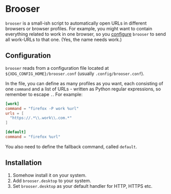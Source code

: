 # Brooser
`brooser` is a small-ish script to automatically open URLs in different browsers or browser profiles. For example, you might want to contain everything related to work in one browser, so you [configure](#configuration) `brooser` to send all work-URLs to that one.
(Yes, the name needs work.)

## Configuration
`brooser` reads from a configuration file located at `${XDG_CONFIG_HOME}/brooser.conf` (usually `.config/brooser.conf`).

In the file, you can define as many profiles as you want, each consisting of one `command` and a list of URLs - written as Python regular expressions, so remember to escape `.`.
For example:
```toml
[work]
command = "firefox -P work %url"
urls = [
  "https://.*\\.work\\.com.*"
]

[default]
command = "firefox %url"
```
You also need to define the fallback command, called `default`.

## Installation
1. Somehow install it on your system.
2. Add `brooser.desktop` to your system.
3. Set `brooser.desktop` as your default handler for HTTP, HTTPS etc.